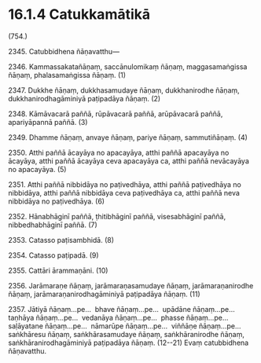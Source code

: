 

# 16.1.4 Catukkamātikā




(754.)

2345\. Catubbidhena ñāṇavatthu—

2346\. Kammassakatañāṇaṃ, saccānulomikaṃ ñāṇaṃ, maggasamaṅgissa ñāṇaṃ, phalasamaṅgissa ñāṇaṃ. (1)

2347\. Dukkhe ñāṇaṃ, dukkhasamudaye ñāṇaṃ, dukkhanirodhe ñāṇaṃ, dukkhanirodhagāminiyā paṭipadāya ñāṇaṃ. (2)

2348\. Kāmāvacarā paññā, rūpāvacarā paññā, arūpāvacarā paññā, apariyāpannā paññā. (3)

2349\. Dhamme ñāṇaṃ, anvaye ñāṇaṃ, pariye ñāṇaṃ, sammutiñāṇaṃ. (4)

2350\. Atthi paññā ācayāya no apacayāya, atthi paññā apacayāya no ācayāya, atthi paññā ācayāya ceva apacayāya ca, atthi paññā nevācayāya no apacayāya. (5)

2351\. Atthi paññā nibbidāya no paṭivedhāya, atthi paññā paṭivedhāya no nibbidāya, atthi paññā nibbidāya ceva paṭivedhāya ca, atthi paññā neva nibbidāya no paṭivedhāya. (6)

2352\. Hānabhāginī paññā, ṭhitibhāginī paññā, visesabhāginī paññā, nibbedhabhāginī paññā. (7)

2353\. Catasso paṭisambhidā. (8)

2354\. Catasso paṭipadā. (9)

2355\. Cattāri ārammaṇāni. (10)

2356\. Jarāmaraṇe ñāṇaṃ, jarāmaraṇasamudaye ñāṇaṃ, jarāmaraṇanirodhe ñāṇaṃ, jarāmaraṇanirodhagāminiyā paṭipadāya ñāṇaṃ. (11)

2357\. Jātiyā ñāṇaṃ…pe…  bhave ñāṇaṃ…pe…  upādāne ñāṇaṃ…pe…  taṇhāya ñāṇaṃ…pe…  vedanāya ñāṇaṃ…pe…  phasse ñāṇaṃ…pe…  saḷāyatane ñāṇaṃ…pe…  nāmarūpe ñāṇaṃ…pe…  viññāṇe ñāṇaṃ…pe…  saṅkhāresu ñāṇaṃ, saṅkhārasamudaye ñāṇaṃ, saṅkhāranirodhe ñāṇaṃ, saṅkhāranirodhagāminiyā paṭipadāya ñāṇaṃ. (12--21) Evaṃ catubbidhena ñāṇavatthu.



